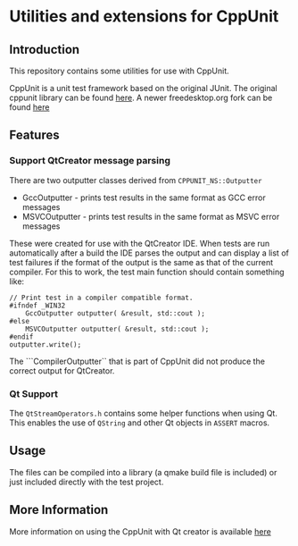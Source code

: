 # Utilities and extensions for CppUnit

## Introduction

This repository contains some utilities for use with CppUnit.


CppUnit is a unit test framework based on the original JUnit. The original cppunit library
can be found [here](https://sourceforge.net/projects/cppunit/ "Sourceforge").
A newer freedesktop.org  fork can be found [here](https://www.freedesktop.org/wiki/Software/cppunit/ "freedesktop.org")

## Features

### Support QtCreator message parsing

There are two outputter classes derived from ```CPPUNIT_NS::Outputter```

* GccOutputter - prints test results in the same format as GCC error messages
* MSVCOutputter - prints test results in the same format as MSVC error messages

These were created for use with the QtCreator IDE. When tests are run automatically after a build
the IDE parses the output and can display a list of test failures if the format of the output is
the same as that of the current compiler. For this to work, the test main function should contain
something like:

```
// Print test in a compiler compatible format.
#ifndef _WIN32
    GccOutputter outputter( &result, std::cout );
#else
    MSVCOutputter outputter( &result, std::cout );
#endif
outputter.write();
```

The ```CompilerOutputter`` that is part of CppUnit did not produce the correct output for QtCreator.


### Qt Support

The ```QtStreamOperators.h``` contains some helper functions when using Qt. This enables the use of ```QString```
and other Qt objects in ```ASSERT``` macros.

## Usage

The files can be compiled into a library (a qmake build file is included) or just included directly with the test project.

## More Information

More information on using the CppUnit with Qt creator is available [here](http://www.codegardening.com/2016/05/using-cppunit-with-qtcreator.html "Using CppUnit with QtCreator")


